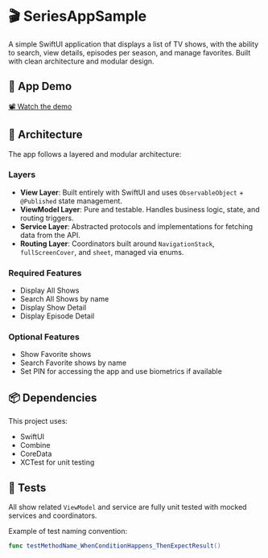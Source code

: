 # 🎬 SeriesAppSample

A simple SwiftUI application that displays a list of TV shows, with the ability to search, view details, episodes per season, and manage favorites. Built with clean architecture and modular design.

## 🎥 App Demo

[📽️ Watch the demo](https://github.com/AdautoP/series-app-sample/raw/main/SeriesSampleAppDemo.mp4)

## 🧱 Architecture

The app follows a layered and modular architecture:

### Layers
- **View Layer**: Built entirely with SwiftUI and uses `ObservableObject` + `@Published` state management.
- **ViewModel Layer**: Pure and testable. Handles business logic, state, and routing triggers.
- **Service Layer**: Abstracted protocols and implementations for fetching data from the API.
- **Routing Layer**: Coordinators built around `NavigationStack`, `fullScreenCover`, and `sheet`, managed via enums.

### Required Features
- Display All Shows
- Search All Shows by name
- Display Show Detail
- Display Episode Detail

### Optional Features
- Show Favorite shows
- Search Favorite shows by name
- Set PIN for accessing the app and use biometrics if available 

## 📦 Dependencies

This project uses:
- SwiftUI
- Combine
- CoreData
- XCTest for unit testing

## 🧪 Tests

All show related `ViewModel` and service are fully unit tested with mocked services and coordinators.

Example of test naming convention:
```swift
func testMethodName_WhenConditionHappens_ThenExpectResult()
````
